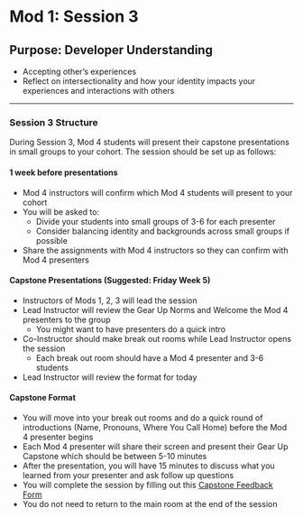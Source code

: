 # Mod 1: Session 3

## Purpose: Developer Understanding 
- Accepting other’s experiences
- Reflect on intersectionality and how your identity impacts your experiences and interactions with others

--------------------------------------------
### Session 3 Structure

During Session 3, Mod 4 students will present their capstone presentations in small groups to your cohort.  The session should be set up as follows:

#### 1 week before presentations

- Mod 4 instructors will confirm which Mod 4 students will present to your cohort
- You will be asked to: 
  - Divide your students into small groups of 3-6 for each presenter 
  - Consider balancing identity and backgrounds across small groups if possible
- Share the assignments with Mod 4 instructors so they can confirm with Mod 4 presenters


#### Capstone Presentations (Suggested: Friday Week 5)

- Instructors of Mods 1, 2, 3 will lead the session 
- Lead Instructor will review the Gear Up Norms and Welcome the Mod 4 presenters to the group
  - You might want to have presenters do a quick intro
- Co-Instructor should make break out rooms while Lead Instructor opens the session
  - Each break out room should have a Mod 4 presenter and 3-6 students
- Lead Instructor will review the format for today

#### Capstone Format

- You will move into your break out rooms and do a quick round of introductions (Name, Pronouns, Where You Call Home) before the Mod 4 presenter begins
- Each Mod 4 presenter will share their screen and present their Gear Up Capstone which should be between 5-10 minutes
- After the presentation, you will have 15 minutes to discuss what you learned from your presenter and ask follow up questions
- You will complete the session by filling out this [Capstone Feedback Form](https://forms.gle/4rJQ8MspEHzF6wJD7)
- You do not need to return to the main room at the end of the session
